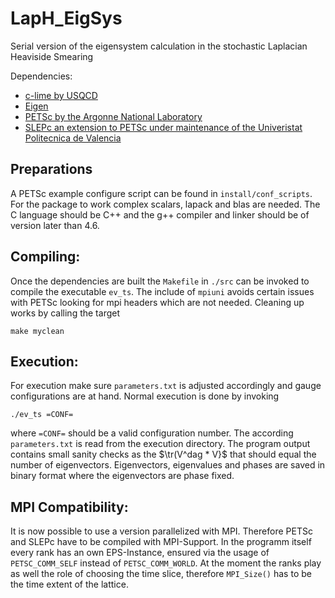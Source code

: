 # LapH_EigSys

Serial version of the eigensystem calculation in the stochastic Laplacian Heaviside Smearing

Dependencies:

- [c-lime by USQCD](http://usqcd-software.github.io/c-lime/)
- [Eigen](http://eigen.tuxfamily.org/index.php?title=Main_Page)
- [PETSc by the Argonne National Laboratory](http://www.mcs.anl.gov/petsc/)
- [SLEPc an extension to PETSc under maintenance of the Univeristat
  Politecnica de Valencia](http://slepc.upv.es/)

## Preparations

A PETSc example configure script can be found in `install/conf_scripts`. For
the package to work complex scalars, lapack and blas are needed. The C language
should be C++ and the g++ compiler and linker should be of version later than
4.6.

## Compiling:

Once the dependencies are built the `Makefile` in `./src` can be invoked to
compile the executable `ev_ts`. The include of `mpiuni` avoids certain issues
with PETSc looking for mpi headers which are not needed. Cleaning up works by
calling the target

    make myclean

## Execution:

For execution make sure `parameters.txt` is adjusted accordingly and gauge
configurations are at hand. Normal execution is done by invoking

    ./ev_ts =CONF=

where `=CONF=` should be a valid configuration number. The according
`parameters.txt` is read from the execution directory. The program output
contains small sanity checks as the $\tr(V^dag * V}$ that should equal the
number of eigenvectors. Eigenvectors, eigenvalues and phases are saved in
binary format where the eigenvectors are phase fixed. 

## MPI Compatibility:

It is now possible to use a version parallelized with MPI. Therefore PETSc and
SLEPc have to be compiled with MPI-Support. In the programm itself every rank
has an own EPS-Instance, ensured via the usage of `PETSC_COMM_SELF` instead of
`PETSC_COMM_WORLD`. At the moment the ranks play as well the role of choosing
the time slice, therefore `MPI_Size()` has to be the time extent of the
lattice.
